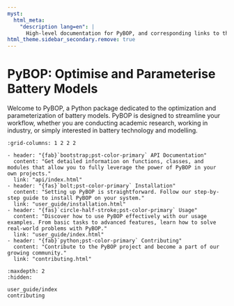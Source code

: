 ```yaml
---
myst:
  html_meta:
    "description lang=en": |
      High-level documentation for PyBOP, and corresponding links to the site.
html_theme.sidebar_secondary.remove: true
---
```


# PyBOP: Optimise and Parameterise Battery Models

Welcome to PyBOP, a Python package dedicated to the optimization and parameterization of battery models. PyBOP is designed to streamline your workflow, whether you are conducting academic research, working in industry, or simply interested in battery technology and modelling.

```{gallery-grid}
:grid-columns: 1 2 2 2

- header: "{fab}`bootstrap;pst-color-primary` API Documentation"
  content: "Get detailed information on functions, classes, and modules that allow you to fully leverage the power of PyBOP in your own projects."
  link: "api/index.html"
- header: "{fas}`bolt;pst-color-primary` Installation"
  content: "Setting up PyBOP is straightforward. Follow our step-by-step guide to install PyBOP on your system."
  link: "user_guide/installation.html"
- header: "{fas}`circle-half-stroke;pst-color-primary` Usage"
  content: "Discover how to use PyBOP effectively with our usage examples. From basic tasks to advanced features, learn how to solve real-world problems with PyBOP."
  link: "user_guide/index.html"
- header: "{fab}`python;pst-color-primary` Contributing"
  content: "Contribute to the PyBOP project and become a part of our growing community."
  link: "contributing.html"
```

```{toctree}
:maxdepth: 2
:hidden:

user_guide/index
contributing
```
